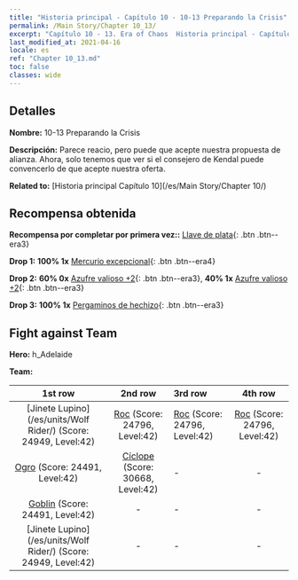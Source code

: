 ```yaml
---
title: "Historia principal - Capítulo 10 - 10-13 Preparando la Crisis"
permalink: /Main Story/Chapter 10_13/
excerpt: "Capítulo 10 - 13. Era of Chaos  Historia principal - Capítulo 10_13. 10-13 Preparando la Crisis"
last_modified_at: 2021-04-16
locale: es
ref: "Chapter 10_13.md"
toc: false
classes: wide
---
```


## Detalles

 **Nombre:** 10-13 Preparando la Crisis

 **Descripción:** Parece reacio, pero puede que acepte nuestra propuesta de alianza. Ahora, solo tenemos que ver si el consejero de Kendal puede convencerlo de que acepte nuestra oferta.

 **Related to:** [Historia principal Capítulo 10](/es/Main Story/Chapter 10/)

## Recompensa obtenida

 **Recompensa por completar por primera vez::** [Llave de plata](/es/Items/con_693/){: .btn .btn--era3}

 **Drop 1:** **100% 1x** [Mercurio excepcional](/es/Items/mat_35/){: .btn .btn--era4}

 **Drop 2:** **60% 0x** [Azufre valioso +2](/es/Items/mat_29/){: .btn .btn--era3}, **40% 1x** [Azufre valioso +2](/es/Items/mat_29/){: .btn .btn--era3}

 **Drop 3:** **100% 1x** [Pergaminos de hechizo](/es/Items/con_694/){: .btn .btn--era3}


## Fight against Team
 **Hero:** h_Adelaide

 **Team:**


  | 1st row | 2nd row | 3rd row | 4th row |
  |:----:|:----:|:----|:----:|
  | [Jinete Lupino](/es/units/Wolf Rider/) (Score: 24949, Level:42)  | [Roc](/es/units/Roc/) (Score: 24796, Level:42)  | [Roc](/es/units/Roc/) (Score: 24796, Level:42)  | [Roc](/es/units/Roc/) (Score: 24796, Level:42)  |
  | [Ogro](/es/units/Ogre/) (Score: 24491, Level:42)  | [Cíclope](/es/units/Cyclops/) (Score: 30668, Level:42)  | - | - |
  | [Goblin](/es/units/Goblin/) (Score: 24491, Level:42)  | - | - | - |
  | [Jinete Lupino](/es/units/Wolf Rider/) (Score: 24949, Level:42)  | - | - | - |



